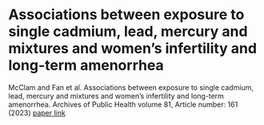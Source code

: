 # Associations between exposure to single cadmium, lead, mercury and mixtures and women’s infertility and long-term amenorrhea
McClam and Fan et al. Associations between exposure to single cadmium, lead, mercury and mixtures and women’s infertility and long-term amenorrhea.  Archives of Public Health volume 81, Article number: 161 (2023) [paper link](https://archpublichealth.biomedcentral.com/articles/10.1186/s13690-023-01172-6#citeas)
